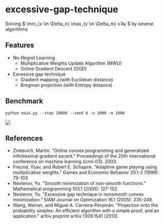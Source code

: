 # excessive-gap-technique

Solving $ \min_{x \in \Delta_n} \max_{y \in \Delta_m} x'Ay $ by several algorithms 

## Features

- No-Regret Learning
  - Multiplicative Weights Update Algorithm (MWU)
  - Online Gradient Descent (OGD)
- Excessive gap technique
  - Gradient mapping (with Euclidean distance)
  - Bregman projection (with Entropy distance)

## Benchmark

```
python main.py --step 10000 --seed 0 -n 1000 -m 1000
```
![](https://user-images.githubusercontent.com/34413567/173515842-a135744f-3e94-4bc4-81f4-2fa0465c56b6.png)



## References

- Zinkevich, Martin. "Online convex programming and generalized infinitesimal gradient ascent." Proceedings of the 20th international conference on machine learning (icml-03). 2003.
- Freund, Yoav, and Robert E. Schapire. "Adaptive game playing using multiplicative weights." Games and Economic Behavior 29.1-2 (1999): 79-103.
- Nesterov, Yu. "Smooth minimization of non-smooth functions." Mathematical programming 103.1 (2005): 127-152.
- Nesterov, Yu. "Excessive gap technique in nonsmooth convex minimization." SIAM Journal on Optimization 16.1 (2005): 235-249.
- Wang, Weiran, and Miguel A. Carreira-Perpinán. "Projection onto the probability simplex: An efficient algorithm with a simple proof, and an application." arXiv preprint arXiv:1309.1541 (2013).
